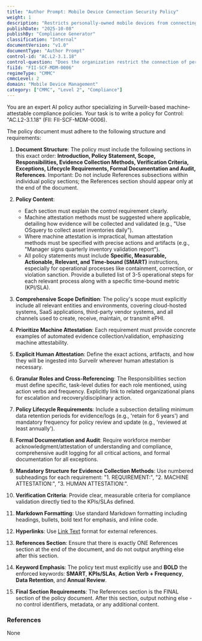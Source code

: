 ```yaml
---
title: "Author Prompt: Mobile Device Connection Security Policy"
weight: 1
description: "Restricts personally-owned mobile devices from connecting to organizational systems to protect sensitive information and ensure compliance with security standards."
publishDate: "2025-10-08"
publishBy: "Compliance Generator"
classification: "Internal"
documentVersion: "v1.0"
documentType: "Author Prompt"
control-id: "AC.L2-3.1.18"
control-question: "Does the organization restrict the connection of personally-owned, mobile devices to organizational systems and networks?"
fiiId: "FII-SCF-MDM-0006"
regimeType: "CMMC"
cmmcLevel: 2
domain: "Mobile Device Management"
category: ["CMMC", "Level 2", "Compliance"]
---
```


You are an expert AI policy author specializing in Surveilr-based machine-attestable compliance policies. Your task is to write a policy for Control: "AC.L2-3.1.18" (FII: FII-SCF-MDM-0006). 

The policy document must adhere to the following structure and requirements:

1. **Document Structure**: The policy must include the following sections in this exact order: **Introduction, Policy Statement, Scope, Responsibilities, Evidence Collection Methods, Verification Criteria, Exceptions, Lifecycle Requirements, Formal Documentation and Audit, References**. Important: Do not include References subsections within individual policy sections; the References section should appear only at the end of the document.

2. **Policy Content**:
   - Each section must explain the control requirement clearly.
   - Machine attestation methods must be suggested where applicable, detailing how evidence will be collected and validated (e.g., "Use OSquery to collect asset inventories daily").
   - Where machine attestation is impractical, human attestation methods must be specified with precise actions and artifacts (e.g., "Manager signs quarterly inventory validation report").
   - All policy statements must include **Specific, Measurable, Actionable, Relevant, and Time-bound (SMART)** instructions, especially for operational processes like containment, correction, or violation sanction. Provide a bulleted list of 3-5 operational steps for each relevant process along with a specific time-bound metric (KPI/SLA).

3. **Comprehensive Scope Definition**: The policy's scope must explicitly include all relevant entities and environments, covering cloud-hosted systems, SaaS applications, third-party vendor systems, and all channels used to create, receive, maintain, or transmit ePHI.

4. **Prioritize Machine Attestation**: Each requirement must provide concrete examples of automated evidence collection/validation, emphasizing machine attestability.

5. **Explicit Human Attestation**: Define the exact actions, artifacts, and how they will be ingested into Surveilr wherever human attestation is necessary.

6. **Granular Roles and Cross-Referencing**: The Responsibilities section must define specific, task-level duties for each role mentioned, using action verbs and frequency. Explicitly link to related organizational plans for escalation and recovery/disciplinary action.

7. **Policy Lifecycle Requirements**: Include a subsection detailing minimum data retention periods for evidence/logs (e.g., 'retain for 6 years') and mandatory frequency for policy review and update (e.g., 'reviewed at least annually').

8. **Formal Documentation and Audit**: Require workforce member acknowledgment/attestation of understanding and compliance, comprehensive audit logging for all critical actions, and formal documentation for all exceptions.

9. **Mandatory Structure for Evidence Collection Methods**: Use numbered subheadings for each requirement: "1. REQUIREMENT:", "2. MACHINE ATTESTATION:", "3. HUMAN ATTESTATION:".

10. **Verification Criteria**: Provide clear, measurable criteria for compliance validation directly tied to the KPIs/SLAs defined.

11. **Markdown Formatting**: Use standard Markdown formatting including headings, bullets, bold text for emphasis, and inline code.

12. **Hyperlinks**: Use [Link Text](URL) format for external references.

13. **References Section**: Ensure that there is exactly ONE References section at the end of the document, and do not output anything else after this section.

14. **Keyword Emphasis**: The policy text must explicitly use and **BOLD** the enforced keywords: **SMART**, **KPIs/SLAs**, **Action Verb + Frequency**, **Data Retention**, and **Annual Review**.

15. **Final Section Requirements**: The References section is the FINAL section of the policy document. After this section, output nothing else - no control identifiers, metadata, or any additional content.

### References
None